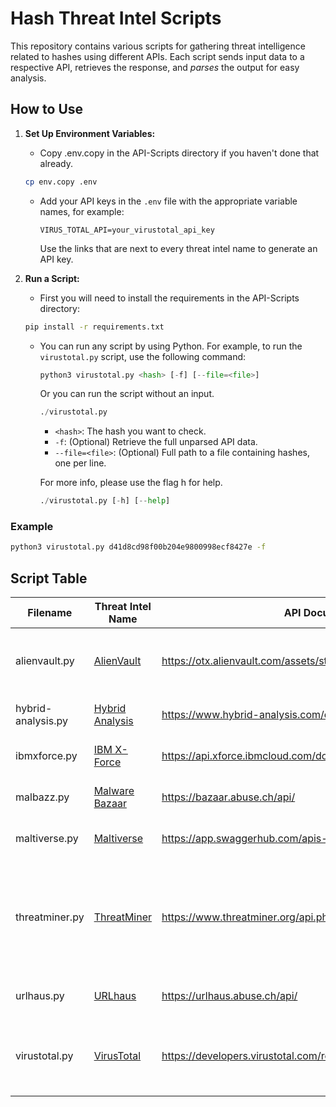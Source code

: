 # Hash Threat Intel Scripts

This repository contains various scripts for gathering threat intelligence related to hashes using different APIs. Each script sends input data to a respective API, retrieves the response, and _parses_ the output for easy analysis.

## How to Use

1. **Set Up Environment Variables:**
   - Copy .env.copy in the API-Scripts directory if you haven't done that already.
    ```bash
    cp env.copy .env
    ```

   - Add your API keys in the `.env` file with the appropriate variable names, for example:
     ```
     VIRUS_TOTAL_API=your_virustotal_api_key
     ```
     Use the links that are next to every threat intel name to generate an API key.

2. **Run a Script:**
   - First you will need to install the requirements in the API-Scripts directory:
    ```bash
    pip install -r requirements.txt
    ```
    
   - You can run any script by using Python. For example, to run the `virustotal.py` script, use the following command:
     ```python
     python3 virustotal.py <hash> [-f] [--file=<file>]
     ```
     Or you can run the script without an input.
     ```python
     ./virustotal.py
     ```

     - `<hash>`: The hash you want to check.
     - `-f`: (Optional) Retrieve the full unparsed API data.
     - `--file=<file>`: (Optional) Full path to a file containing hashes, one per line.

     For more info, please use the flag h for help.
     ```python
     ./virustotal.py [-h] [--help]
     ```

### Example

```bash
python3 virustotal.py d41d8cd98f00b204e9800998ecf8427e -f
```

## Script Table

| Filename            | Threat Intel Name                           | API Documentation                                                                 | Flags                              | Notes                                                                                     |
|---------------------|---------------------------------------------|-----------------------------------------------------------------------------------|------------------------------------|-------------------------------------------------------------------------------------------|
| alienvault.py       | [AlienVault](https://otx.alienvault.com/)   | https://otx.alienvault.com/assets/static/external_api.html#api_v1_search           | -h, -f, -g, -s, -a, --file=<file> |                                                                                           |
| hybrid-analysis.py  | [Hybrid Analysis](https://www.hybrid-analysis.com/) | https://www.hybrid-analysis.com/docs/api/v2                                        | -h, -f, --file=<file>               |                                                                                       |
| ibmxforce.py        | [IBM X-Force](https://exchange.xforce.ibmcloud.com/) | https://api.xforce.ibmcloud.com/doc/                                              | -h, -f, --file=<file>               |                                                                                           |
| malbazz.py          | [Malware Bazaar](https://bazaar.abuse.ch/)           | https://bazaar.abuse.ch/api/                                                         | -h, -f, --file=<file>               |                                                                                           |
| maltiverse.py       | [Maltiverse](https://www.maltiverse.com/)   | https://app.swaggerhub.com/apis-docs/maltiverse/api/1.1.2                          | -h, -f, --file=<file>               |                                                                                           |
| threatminer.py      | [ThreatMiner](https://www.threatminer.org/) | https://www.threatminer.org/api.php                                                | -h, -f, -w, -d, -u, -r, -s, -t, -a, --file=<file> |     Registry keys flag need parsing                                                                                  |
| urlhaus.py          | [URLhaus](https://urlhaus.abuse.ch/)        | https://urlhaus.abuse.ch/api/                                                      | -h, -f, --file=<file>               |                                                                                           |
| virustotal.py       | [VirusTotal](https://www.virustotal.com/)   | https://developers.virustotal.com/reference                                        | -h, -f, -a, -b, -g, --s, --file=<file>               |                                                                                        |
